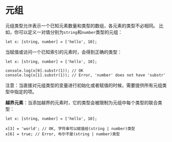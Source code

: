 # 元组

元组类型允许表示一个已知元素数量和类型的数组，各元素的类型不必相同。 比如，你可以定义一对值分别为`string`和`number`类型的元组：

```tsx
let x: [string, number] = ['hello', 10];
```

当赋值或访问一个已知索引的元素时，会得到正确的类型：

```tsx
let x: [string, number] = ['hello', 10];

console.log(x[0].substr(1)); // OK
console.log(x[1].substr(1)); // Error, 'number' does not have 'substr'
```

注意：当直接对元组类型的变量进行初始化或者赋值的时候，需要提供所有元组类型中指定的项。

**越界元素**：当添加越界的元素时，它的类型会被限制为元组中每个类型的联合类型：

```tsx
let x: [string, number] = ['hello', 10];

x[3] = 'world'; // OK, 字符串可以赋值给(string | number)类型
x[6] = true; // Error, 布尔不是(string | number)类型
```
